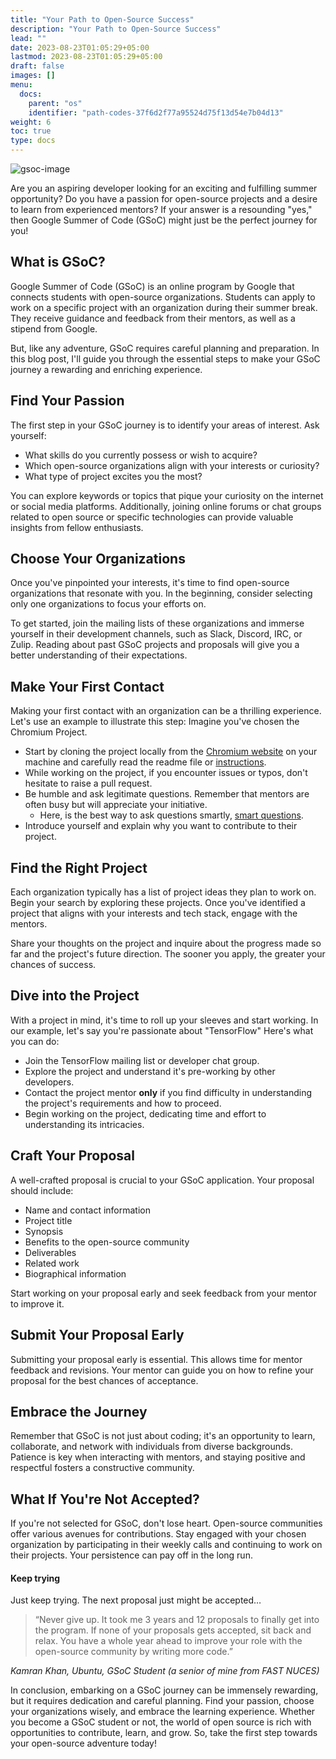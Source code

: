 ```yaml
---
title: "Your Path to Open-Source Success"
description: "Your Path to Open-Source Success"
lead: ""
date: 2023-08-23T01:05:29+05:00
lastmod: 2023-08-23T01:05:29+05:00
draft: false
images: []
menu:
  docs:
    parent: "os"
    identifier: "path-codes-37f6d2f77a95524d75f13d54e7b04d13"
weight: 6
toc: true
type: docs
---
```


![gsoc-image](gsoc-image.svg)

Are you an aspiring developer looking for an exciting and fulfilling summer opportunity? Do you have a passion for open-source projects and a desire to learn from experienced mentors? If your answer is a resounding "yes," then Google Summer of Code (GSoC) might just be the perfect journey for you!

## **What is GSoC?**

Google Summer of Code (GSoC) is an online program by Google that connects students with open-source organizations. Students can apply to work on a specific project with an organization during their summer break. They receive guidance and feedback from their mentors, as well as a stipend from Google.

But, like any adventure, GSoC requires careful planning and preparation. In this blog post, I'll guide you through the essential steps to make your GSoC journey a rewarding and enriching experience.

## **Find Your Passion**

The first step in your GSoC journey is to identify your areas of interest. Ask yourself:

- What skills do you currently possess or wish to acquire?
- Which open-source organizations align with your interests or curiosity?
- What type of project excites you the most?

You can explore keywords or topics that pique your curiosity on the internet or social media platforms. Additionally, joining online forums or chat groups related to open source or specific technologies can provide valuable insights from fellow enthusiasts.

## **Choose Your Organizations**

Once you've pinpointed your interests, it's time to find open-source organizations that resonate with you. In the beginning, consider selecting only one organizations to focus your efforts on.

To get started, join the mailing lists of these organizations and immerse yourself in their development channels, such as Slack, Discord, IRC, or Zulip. Reading about past GSoC projects and proposals will give you a better understanding of their expectations.

## **Make Your First Contact**

Making your first contact with an organization can be a thrilling experience. Let's use an example to illustrate this step: Imagine you've chosen the Chromium Project.

- Start by cloning the project locally from the [Chromium website](https://source.chromium.org/chromium) on your machine and carefully read the readme file or [instructions](https://chromium.googlesource.com/chromium/src/+/main/docs/linux/build_instructions.md).
- While working on the project, if you encounter issues or typos, don't hesitate to raise a pull request.
- Be humble and ask legitimate questions. Remember that mentors are often busy but will appreciate your initiative.
  - Here, is the best way to ask questions smartly, [smart questions](http://www.catb.org/~esr/faqs/smart-questions.html).
- Introduce yourself and explain why you want to contribute to their project.

## **Find the Right Project**

Each organization typically has a list of project ideas they plan to work on. Begin your search by exploring these projects. Once you've identified a project that aligns with your interests and tech stack, engage with the mentors.

Share your thoughts on the project and inquire about the progress made so far and the project's future direction. The sooner you apply, the greater your chances of success.

## **Dive into the Project**

With a project in mind, it's time to roll up your sleeves and start working. In our example, let's say you're passionate about "TensorFlow" Here's what you can do:

- Join the TensorFlow mailing list or developer chat group.
- Explore the project and understand it's pre-working by other developers.
- Contact the project mentor **only** if you find difficulty in understanding the project's requirements and how to proceed.
- Begin working on the project, dedicating time and effort to understanding its intricacies.

## **Craft Your Proposal**

A well-crafted proposal is crucial to your GSoC application. Your proposal should include:

- Name and contact information
- Project title
- Synopsis
- Benefits to the open-source community
- Deliverables
- Related work
- Biographical information

Start working on your proposal early and seek feedback from your mentor to improve it.

## **Submit Your Proposal Early**

Submitting your proposal early is essential. This allows time for mentor feedback and revisions. Your mentor can guide you on how to refine your proposal for the best chances of acceptance.

## **Embrace the Journey**

Remember that GSoC is not just about coding; it's an opportunity to learn, collaborate, and network with individuals from diverse backgrounds. Patience is key when interacting with mentors, and staying positive and respectful fosters a constructive community.

## **What If You're Not Accepted?**

If you're not selected for GSoC, don't lose heart. Open-source communities offer various avenues for contributions. Stay engaged with your chosen organization by participating in their weekly calls and continuing to work on their projects. Your persistence can pay off in the long run.

#### Keep trying

Just keep trying. The next proposal just might be accepted…

> “Never give up. It took me 3 years and 12 proposals to finally get into the program. If none of your proposals gets accepted, sit back and relax. You have a whole year ahead to improve your role with the open-source community by writing more code.”

*Kamran Khan, Ubuntu, GSoC Student* *(a senior of mine from FAST NUCES)*

In conclusion, embarking on a GSoC journey can be immensely rewarding, but it requires dedication and careful planning. Find your passion, choose your organizations wisely, and embrace the learning experience. Whether you become a GSoC student or not, the world of open source is rich with opportunities to contribute, learn, and grow. So, take the first step towards your open-source adventure today!